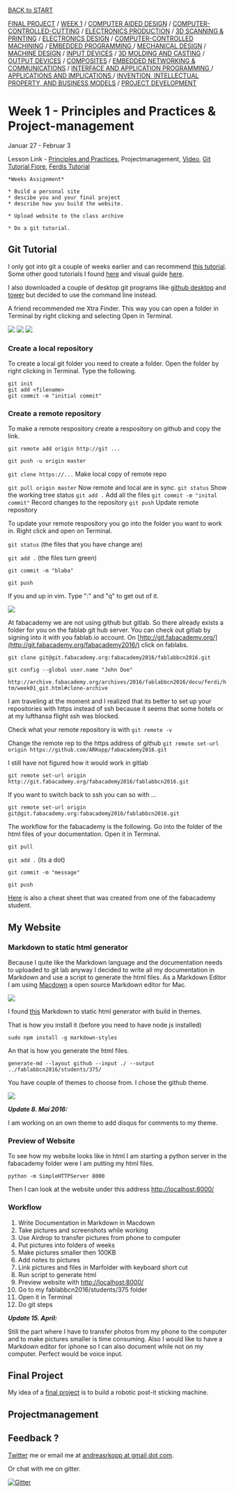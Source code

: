 [BACK to START](../)

[FINAL PROJECT](../final) / [WEEK 1](../week1) / [COMPUTER AIDED DESIGN](../week2) / [COMPUTER-CONTROLLED-CUTTING](../week3) / [ELECTRONICS PRODUCTION](../week4) / [3D SCANNING & PRINTING](../week5) / [ELECTRONICS DESIGN](../week6)  / [COMPUTER-CONTROLLED MACHINING](../week7) / [EMBEDDED PROGRAMMING ](../week8) / [MECHANICAL DESIGN](../week9) / [MACHINE DESIGN](../week10) / [INPUT DEVICES](../week11) / [3D MOLDING AND CASTING](../week12) / [OUTPUT DEVICES](../week13) /  [COMPOSITES](../week14) / [EMBEDDED NETWORKING & COMMUNICATIONS](../week15) / [INTERFACE AND APPLICATION PROGRAMMING ](../week16) / [APPLICATIONS AND IMPLICATIONS ](../week17) / [INVENTION, INTELLECTUAL PROPERTY, AND BUSINESS MODELS](../week18) / [PROJECT DEVELOPMENT ](../week19)  


# Week 1 - Principles and Practices & Project-management 

Januar 27 - Februar 3


Lesson Link - [Principles and Practices](http://academy.cba.mit.edu/classes/principles_practices/index.html), Projectmanagement, [Video](http://connectmedia.waag.org/AcadeMany/fab-2016/01-27/), [Git Tutorial Fiore](http://archive.fabacademy.org/archives/2016/doc/gitvsmercurial.html), [Ferdis Tutorial](http://archive.fabacademy.org/archives/2016/fablabbcn2016/docu/ferdi/htm/week01_git.html#clone-archive)

~~~
*Weeks Assignment*

* Build a personal site 
* descibe you and your final project
* describe how you build the website. 

* Upload website to the class archive 

* Do a git tutorial. 
~~~


## Git Tutorial

I only got into git a couple of weeks earlier and can recommend [this tutorial](http://rogerdudler.github.io/git-guide/). Some other good tutorials I found [here](http://think-like-a-git.net/) and visual guide [here](http://marklodato.github.io/visual-git-guide/index-en.html). 

I also downloaded a couple of desktop git programs like [github desktop](https://desktop.github.com/) and [tower](https://www.git-tower.com/) but decided to use the command line instead.

A friend recommended me Xtra Finder. This way you can open a folder in Terminal by right clicking and selecting Open in Terminal.

![](images/screenshot2.jpg)
![](images/screenshot4.jpg)
![](images/screenshot1.jpg)


### Create a local repository 

To create a local git folder you need to create a folder. Open the folder by right clicking in Terminal. Type the following. 

`git init`  
`git add <filename>`  
`git commit -m "initial commit"`  


### Create a remote repository

To make a remote respository create a respository on github and copy the link. 


`git remote add origin http://git ... `

`git push -u origin master`

`git clone https://...` Make local copy of remote repo

`git pull origin master` Now remote and local are in sync.
`git status` Show the working tree status
`git add .` Add all the files
`git commit -m "inital commit"` Record changes to the repository
`git push` Update remote repository


To update your remote respository you go into the folder you want to work in. Right click and open on Terminal.


`git status`  (the files that you have change are) 
 
`git add .`  (the files turn green)

`git commit -m "blaba"` 
 
`git push`  


If you and up in vim. Type ":" and "q" to get out of it. 


![](images/githubstages.jpg)


At fabacademy we are not using github but gitlab. So there already exists a folder for you on the fablab git hub server. You can check out gitlab by signing into it with you fablab.io account. On [http://git.fabacademy.org/](http://git.fabacademy.org/fabacademy2016/) click on fablabs.


`git clone git@git.fabacademy.org:fabacademy2016/fablabbcn2016.git`

`git config --global user.name "John Doe"`

`http://archive.fabacademy.org/archives/2016/fablabbcn2016/docu/ferdi/htm/week01_git.html#clone-archive`



I am traveling at the moment and I realized that its better to set up your repositories with https instead of ssh because it seems that some hotels or at my lufthansa flight ssh was blocked. 

Check what your remote repository is with 
`git remote -v`

Change the remote rep to the https address of github
`git remote set-url origin https://github.com/ARKopp/fabacademy2016.git` 

I still have not figured how it would work in gitlab
 
`git remote set-url origin http://git.fabacademy.org/fabacademy2016/fablabbcn2016.git`

If you want to switch back to ssh you can so with ...  

`git remote set-url origin git@git.fabacademy.org:fabacademy2016/fablabbcn2016.git`

The workflow for the fabacademy is the following. Go into the folder of the html files of your documentation. Open it in Terminal. 

`git pull`

`git add .` (its a dot)

`git commit -m "message"`

`git push`


[Here](http://archive.fabacademy.org/archives/2016/doc/gitCheatSheet.html) is also a cheat sheet that was created from one of the fabacademy student.

## My Website


### Markdown to static html generator

Because I quite like the Markdown language and the documentation needs to uploaded to git lab anyway I decided to write all my documentation in Markdown and use a script to generate the html files. As a Markdown Editor I am using  [Macdown](http://macdown.uranusjr.com/) a open source Markdown editor for Mac. 

![](images/screenshot5.jpg)


I found [this](https://github.com/mixu/markdown-styles) Markdown to static html generator with build in themes. 

That is how you install it (before you need to have node js installed)

`sudo npm install -g markdown-styles`

An that is how you generate the html files. 

``
	generate-md --layout github --input ./ --output ../fablabbcn2016/students/375/
``

You have couple of themes to choose from. I chose the github theme.

![](images/montage.jpg)

***Update 8. Mai 2016:***

I am working on an own theme to add disqus for comments to my theme. 


### Preview of Website

To see how my website looks like in html I am starting a python server in the fabacademy folder were I am putting my html files.

``python -m SimpleHTTPServer 8000``

Then I can look at the website under this address [http://localhost:8000/](http://localhost:8000/)

### Workflow




1. Write Documentation in Markdown in Macdown
2. Take pictures and screenshots while working 
3. Use Airdrop to transfer pictures from phone to computer
4. Put pictures into folders of weeks
5. Make pictures smaller then 100KB
6. Add notes to pictures
7. Link pictures and files in Marfolder with keyboard short cut
8. Run script to generate html
9. Preview website with [http://localhost:8000/](http://localhost:8000/)
11. Go to my fablabbcn2016/students/375 folder
11. Open it in Terminal
12. Do git steps

***Update 15. April:***

Still the part where I have to transfer photos from my phone to the computer and to make pictures smaller is time consuming. Also I would like to have a Markdown editor for iphone so I can also document while not on my computer. Perfect would be voice input. 

## Final Project

My idea of a [final project](../final) is to build a robotic post-it sticking machine.

## Projectmanagement

## Feedback ?

[Twitter](http://www.twitter.com/andreaskopp) me or email me at [andreasrkopp at gmail dot com](mailto:andreasrkopp@gmailcom). 

Or chat with me on gitter.

[![Gitter](https://badges.gitter.im/ARKopp/fabacademy2016.svg)](https://gitter.im/ARKopp/fabacademy2016?utm_source=badge&utm_medium=badge&utm_campaign=pr-badge)
